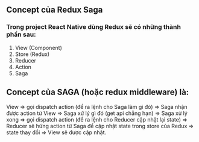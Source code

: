 ## Concept của Redux Saga
### Trong project React Native dùng Redux sẽ có những thành phần sau:
1. View (Component)
2. Store (Redux)
3. Reducer
4. Action
5. Saga

## Concept của SAGA (hoặc redux middleware) là:

View => gọi dispatch action (để ra lệnh cho Saga làm gì đó) => Saga nhận được action từ View => Saga xử lý gì đó (get api chẳng hạn) => Saga xử lý xong => gọi dispatch action (để ra lệnh cho Reducer cập nhật lại state) => Reducer sẽ hứng action từ Saga để cập nhật state trong store của Redux => state thay đổi => View sẽ được cập nhật.


